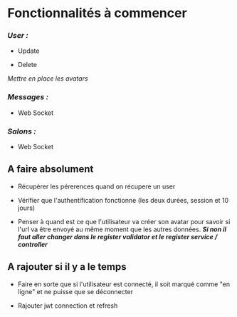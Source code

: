 # Fonctionnalités à commencer

### ***User :***

- Update

- Delete 

*Mettre en place les avatars*


### ***Messages :***

- Web Socket


### ***Salons :***

- Web Socket





## A faire absolument


- Récupérer les pérerences quand on récupere un user

- Vérifier que l'authentification fonctionne (les deux durées, session et 10 jours)

- Penser à quand est ce que l'utilisateur va créer son avatar pour savoir si l'url va être envoyé au même moment que les autres données.
***Si non il faut aller changer dans le register validator et le register service / controller***



## A rajouter si il y a le temps

- Faire en sorte que si l'utilisateur est connecté, il soit marqué comme "en ligne" et ne puisse que se déconnecter

- Rajouter jwt connection et refresh